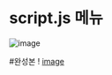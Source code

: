 # script.js 메뉴
![image](https://user-images.githubusercontent.com/102707447/161181169-cec42979-1c0d-4f7c-b63f-9aad13086cf1.png)

#완성본
! [image](https://user-images.githubusercontent.com/102707447/161181273-301e3c4f-1f1e-477f-9c58-61e8e638f177.png)

